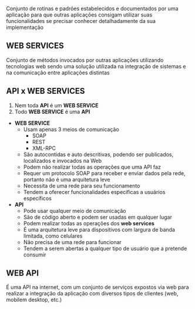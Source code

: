 Conjunto de rotinas e padrões estabelecidos e documentados por uma aplicação para que outras aplicações consigam utilizar suas funcionalidades se precisar conhecer detalhadamente da sua implementação

## WEB SERVICES

Conjunto de métodos invocados por outras aplicações utilizando tecnologias web sendo uma solução utilizada na integração de sistemas e na comunicação entre aplicações distintas 

## API x WEB SERVICES 

1. Nem toda **API** é um **WEB SERVICE**
2. Todo **WEB SERVICE** é uma **API**

- **WEB SERVICE**
	- Usam apenas 3 meios de comunicação
		- SOAP
		- REST
		- XML-RPC
	- São autocontidas e auto descritivas, podendo ser publicados, localizados e invocados na Web
	- Podem não realizar todas as operações que uma API faz
	- Requer um protocolo SOAP para receber e enviar dados pela rede, portanto não é uma arquitetura leve
	- Necessita de uma rede para seu funcionamento
	- Tendem a oferecer funcionalidades especificas a usuários específicos 
- **API**
	- Pode usar qualquer meio de comunicação
	- São de código aberto e podem ser usadas em qualquer lugar
	- Podem realizar todas as operações dos **web services**
	- É uma arquitetura leve para dispositivos com largura de banda limitada, como celulares
	- Não precisa de uma rede para funcionar
	- Tendem a serem abertas a qualquer tipo de usuário que a pretende consumir 

## WEB API
É uma API na internet, com um conjunto de serviços expostos via web para realizar a integração da aplicação com diversos tipos de clientes (web, mobilem desktop, etc.)